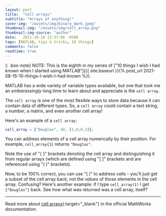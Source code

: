```yaml
---
layout: post
title:  "Cell arrays"
subtitle: "Arrays of anything!"
cover-img: "/assets/img/binary_dark.jpeg"
thumbnail-img: "/assets/img/cell_array.png"
thumbnail-img-source: "author"
date:   2021-10-10 13:37:06 -0500
tags: [MATLAB, tips & tricks, 10 things]
comments: false
readtime: true
---
```

{: .box-note}
NOTE: This is the eighth in my series of ["10 things I wish I had known when I started using MATLAB"]({{ site.baseurl }}{% post_url 2021-08-15-10-things-I-wish-I-had-known %}).

MATLAB has a wide variety of variable types available, but one that took me an _embarassingly_ long time to learn about and appreciate is the `cell array`.

The `cell array` is one of the most flexible ways to store data because it can contain data of different types. So, a `cell array` could contain a text string, a number, a matrix, and even another cell array!

Here's an example of a `cell array`:

``` matlab
cell_array = {"Douglas", 48, [1,0;0,1]};
```

You can address elements of a cell array numerically by their position. For example, `cell_array{1}` returns `"Douglas"`.

Note the use of "{ }" brackets denoting the cell array and distinguishing it from regular arrays (which are defined using "[ ]" brackets and are referenced using "( )" brackets).

Now, to be 100% correct, you can use "( )" to address cells - you'll just get a subset of the cell array back, not the _values_ of those elements in the cell array. Confusing? Here's another example: if I type `cell_array(1)` I get `{"Douglas"}` back. See how what was returned was a cell array, itself? 

---

Read more about [cell arrays](https://www.mathworks.com/help/matlab/cell-arrays.html?s_tid=CRUX_lftnav){:target="_blank"} in the official MathWorks documentation.
